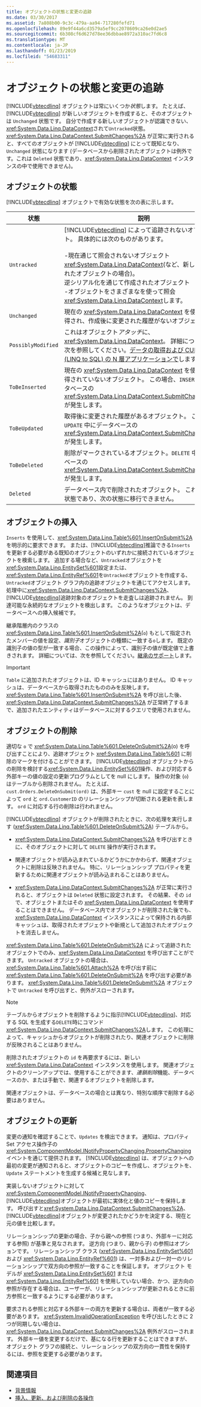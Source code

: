 ```yaml
---
title: オブジェクトの状態と変更の追跡
ms.date: 03/30/2017
ms.assetid: 7a808b00-9c3c-479a-aa94-717280fefd71
ms.openlocfilehash: 89e9f44a6cd3579a5ef9cc2078609ca26e0d2ae5
ms.sourcegitcommit: 6b308cf6d627d78ee36dbbae8972a310ac7fd6c8
ms.translationtype: MT
ms.contentlocale: ja-JP
ms.lasthandoff: 01/23/2019
ms.locfileid: "54683311"
---
```

# <a name="object-states-and-change-tracking"></a>オブジェクトの状態と変更の追跡
[!INCLUDE[vbtecdlinq](../../../../../../includes/vbtecdlinq-md.md)] オブジェクトは常にいくつか*状態*します。 たとえば、[!INCLUDE[vbtecdlinq](../../../../../../includes/vbtecdlinq-md.md)] が新しいオブジェクトを作成すると、そのオブジェクトは `Unchanged` 状態です。 自分で作成する新しいオブジェクトが認識できない、<xref:System.Data.Linq.DataContext>されて`Untracked`状態。 <xref:System.Data.Linq.DataContext.SubmitChanges%2A> が正常に実行されると、すべてのオブジェクトが [!INCLUDE[vbtecdlinq](../../../../../../includes/vbtecdlinq-md.md)] にとって既知となり、`Unchanged` 状態になります  (データベースから削除されたオブジェクトは例外です。これは `Deleted` 状態であり、<xref:System.Data.Linq.DataContext> インスタンスの中で使用できません)。  
  
## <a name="object-states"></a>オブジェクトの状態  
 [!INCLUDE[vbtecdlinq](../../../../../../includes/vbtecdlinq-md.md)] オブジェクトで有効な状態を次の表に示します。  
  
|状態|説明|  
|-----------|-----------------|  
|`Untracked`|[!INCLUDE[vbtecdlinq](../../../../../../includes/vbtecdlinq-md.md)] によって追跡されないオブジェクト。 具体的には次のものがあります。<br /><br /> -現在通じて照会されないオブジェクト<xref:System.Data.Linq.DataContext>(など、新しく作成されたオブジェクトの場合)。<br />逆シリアル化を通じて作成されたオブジェクト<br />-オブジェクトをさまざまなを使って照会<xref:System.Data.Linq.DataContext>します。|  
|`Unchanged`|現在の <xref:System.Data.Linq.DataContext> を使用して取得され、作成後に変更された履歴がないオブジェクト。|  
|`PossiblyModified`|これはオブジェクト*アタッチ*に、 <xref:System.Data.Linq.DataContext>。 詳細については、次を参照してください。[データの取得および CUD 操作 (LINQ to SQL) の N 層アプリケーションで](../../../../../../docs/framework/data/adonet/sql/linq/data-retrieval-and-cud-operations-in-n-tier-applications.md)します。|  
|`ToBeInserted`|現在の <xref:System.Data.Linq.DataContext> を使用して取得されていないオブジェクト。 この場合、`INSERT` 中にデータベースの <xref:System.Data.Linq.DataContext.SubmitChanges%2A> が発生します。|  
|`ToBeUpdated`|取得後に変更された履歴があるオブジェクト。 この場合、`UPDATE` 中にデータベースの <xref:System.Data.Linq.DataContext.SubmitChanges%2A> が発生します。|  
|`ToBeDeleted`|削除がマークされているオブジェクト。`DELETE` 中にデータベースの <xref:System.Data.Linq.DataContext.SubmitChanges%2A> が発生します。|  
|`Deleted`|データベース内で削除されたオブジェクト。 これは最後の状態であり、次の状態に移行できません。|  
  
## <a name="inserting-objects"></a>オブジェクトの挿入  
 `Inserts` を使用して、<xref:System.Data.Linq.Table%601.InsertOnSubmit%2A> を明示的に要求できます。 または、[!INCLUDE[vbtecdlinq](../../../../../../includes/vbtecdlinq-md.md)]推論できる`Inserts`を更新する必要がある既知のオブジェクトのいずれかに接続されているオブジェクトを検索します。 追加する場合など、`Untracked`オブジェクトを<xref:System.Data.Linq.EntitySet%601>設定または、<xref:System.Data.Linq.EntityRef%601>を`Untracked`オブジェクトを作成する、`Untracked`オブジェクト グラフ内の追跡オブジェクトを通じてアクセスします。 処理中に<xref:System.Data.Linq.DataContext.SubmitChanges%2A>、[!INCLUDE[vbtecdlinq](../../../../../../includes/vbtecdlinq-md.md)]追跡対象のオブジェクトを走査しは追跡されません。 到達可能な永続的なオブジェクトを検出します。 このようなオブジェクトは、データベースへの挿入候補です。  
  
 継承階層内のクラスの<xref:System.Data.Linq.Table%601.InsertOnSubmit%2A>(`o`) もとして指定されたメンバーの値を設定、*識別子*オブジェクトの種類に一致する`o`します。 既定の識別子の値の型が一致する場合、この操作によって、識別子の値が既定値で上書きされます。 詳細については、次を参照してください。[継承のサポート](../../../../../../docs/framework/data/adonet/sql/linq/inheritance-support.md)します。  
  
> [!IMPORTANT]
>  `Table` に追加されたオブジェクトは、ID キャッシュにはありません。 ID キャッシュは、データベースから取得されたもののみを反映します。 <xref:System.Data.Linq.Table%601.InsertOnSubmit%2A> を呼び出した後、<xref:System.Data.Linq.DataContext.SubmitChanges%2A> が正常終了するまで、追加されたエンティティはデータベースに対するクエリで使用されません。  
  
## <a name="deleting-objects"></a>オブジェクトの削除  
 適切な `o` で <xref:System.Data.Linq.Table%601.DeleteOnSubmit%2A>(o) を呼び出すことにより、追跡オブジェクト <xref:System.Data.Linq.Table%601> に削除のマークを付けることができます。 [!INCLUDE[vbtecdlinq](../../../../../../includes/vbtecdlinq-md.md)] オブジェクトからの削除を検討する<xref:System.Data.Linq.EntitySet%601>操作、および対応する外部キーの値の設定の更新プログラムとしてを null にします。 操作の対象 (`o`) はテーブルから削除されません。 たとえば、`cust.Orders.DeleteOnSubmit(ord)` は、外部キー `cust` を null に設定することによって `ord` と `ord.CustomerID` のリレーションシップが切断される更新を表します。 `ord` に対応する行の削除は行われません。  
  
 [!INCLUDE[vbtecdlinq](../../../../../../includes/vbtecdlinq-md.md)] オブジェクトが削除されたときに、次の処理を実行します (<xref:System.Data.Linq.Table%601.DeleteOnSubmit%2A>) テーブルから。  
  
-   <xref:System.Data.Linq.DataContext.SubmitChanges%2A> を呼び出すときに、そのオブジェクトに対して `DELETE` 操作が実行されます。  
  
-   関連オブジェクトが読み込まれているかどうかにかかわらず、関連オブジェクトに削除は反映されません。 特に、リレーションシップ プロパティを更新するために関連オブジェクトが読み込まれることはありません。  
  
-   <xref:System.Data.Linq.DataContext.SubmitChanges%2A> が正常に実行されると、オブジェクトは `Deleted` 状態に設定されます。 その結果、その `id` で、オブジェクトまたはその <xref:System.Data.Linq.DataContext> を使用することはできません。 データベース内でオブジェクトが削除された後でも、<xref:System.Data.Linq.DataContext> インスタンスによって保持される内部キャッシュは、取得されたオブジェクトや新規として追加されたオブジェクトを消去しません。  
  
 <xref:System.Data.Linq.Table%601.DeleteOnSubmit%2A> によって追跡されたオブジェクトでのみ、<xref:System.Data.Linq.DataContext> を呼び出すことができます。 `Untracked` オブジェクトの場合は、<xref:System.Data.Linq.Table%601.Attach%2A> を呼び出す前に <xref:System.Data.Linq.Table%601.DeleteOnSubmit%2A> を呼び出す必要があります。 <xref:System.Data.Linq.Table%601.DeleteOnSubmit%2A> オブジェクトで `Untracked` を呼び出すと、例外がスローされます。  
  
> [!NOTE]
>  テーブルからオブジェクトを削除するように指示[!INCLUDE[vbtecdlinq](../../../../../../includes/vbtecdlinq-md.md)]、対応する SQL を生成する`DELETE`時にコマンド<xref:System.Data.Linq.DataContext.SubmitChanges%2A>します。 この処理によって、キャッシュからオブジェクトが削除されたり、関連オブジェクトに削除が反映されることはありません。  
>   
>  削除されたオブジェクトの `id` を再要求するには、新しい <xref:System.Data.Linq.DataContext> インスタンスを使用します。 関連オブジェクトのクリーンアップでは、使用することができます、*連鎖削除*機能、データベースのか、または手動で、関連するオブジェクトを削除します。  
>   
>  関連オブジェクトは、データベースの場合とは異なり、特別な順序で削除する必要はありません。  
  
## <a name="updating-objects"></a>オブジェクトの更新  
 変更の通知を確認することで、`Updates` を検出できます。 通知は、プロパティ Set アクセス操作子の <xref:System.ComponentModel.INotifyPropertyChanging.PropertyChanging> イベントを通じて提供されます。 [!INCLUDE[vbtecdlinq](../../../../../../includes/vbtecdlinq-md.md)] は、オブジェクトへの最初の変更が通知されると、オブジェクトのコピーを作成し、オブジェクトを、`Update` ステートメントを生成する候補と見なします。  
  
 実装しないオブジェクトに対して<xref:System.ComponentModel.INotifyPropertyChanging>、[!INCLUDE[vbtecdlinq](../../../../../../includes/vbtecdlinq-md.md)]オブジェクトが最初に実体化と値のコピーを保持します。 呼び出すと<xref:System.Data.Linq.DataContext.SubmitChanges%2A>、[!INCLUDE[vbtecdlinq](../../../../../../includes/vbtecdlinq-md.md)]オブジェクトが変更されたかどうかを決定する、現在と元の値を比較します。  
  
 リレーションシップの更新の場合、子から親への参照 (つまり、外部キーに対応する参照) が基準と見なされます。 逆方向 (つまり、親から子) の参照はオプションです。 リレーションシップ クラス (<xref:System.Data.Linq.EntitySet%601> および <xref:System.Data.Linq.EntityRef%601>) は、一対多および一対一のリレーションシップで双方向の参照が一致することを保証します。 オブジェクト モデルが <xref:System.Data.Linq.EntitySet%601> または <xref:System.Data.Linq.EntityRef%601> を使用していない場合、かつ、逆方向の参照が存在する場合は、ユーザーが、リレーションシップが更新されるときに前方参照と一致するようにする必要があります。  
  
 要求される参照と対応する外部キーの両方を更新する場合は、両者が一致する必要があります。 <xref:System.InvalidOperationException> を呼び出したときに 2 つが同期しない場合は、<xref:System.Data.Linq.DataContext.SubmitChanges%2A> 例外がスローされます。 外部キー値を変更するだけで、基になる行を更新することはできますが、オブジェクト グラフの接続と、リレーションシップの双方向の一貫性を保持するには、参照を変更する必要があります。  
  
## <a name="see-also"></a>関連項目
- [背景情報](../../../../../../docs/framework/data/adonet/sql/linq/background-information.md)
- [挿入、更新、および削除の各操作](../../../../../../docs/framework/data/adonet/sql/linq/insert-update-and-delete-operations.md)
